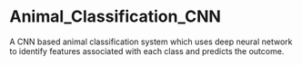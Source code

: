 # Animal_Classification_CNN
A CNN based animal classification system which uses deep neural network to identify features associated with each class and predicts the outcome.
